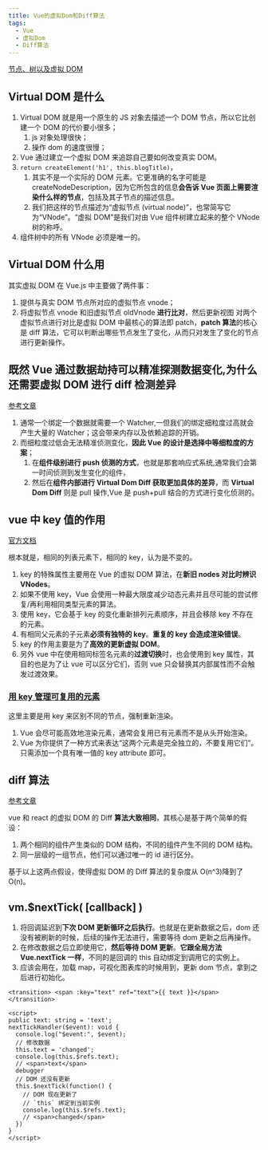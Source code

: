 ```yaml
---
title: Vue的虚拟Dom和Diff算法
tags:
  - Vue
  - 虚拟Dom
  - Diff算法
---
```


[节点、树以及虚拟 DOM](https://cn.vuejs.org/v2/guide/render-function.html#%E8%8A%82%E7%82%B9%E3%80%81%E6%A0%91%E4%BB%A5%E5%8F%8A%E8%99%9A%E6%8B%9F-DOM)

## Virtual DOM 是什么

1. Virtual DOM 就是用一个原生的 JS 对象去描述一个 DOM 节点，所以它比创建一个 DOM 的代价要小很多；
   1. js 对象处理很快；
   2. 操作 dom 的速度很慢；
2. Vue 通过建立一个虚拟 DOM 来追踪自己要如何改变真实 DOM。
3. `return createElement('h1', this.blogTitle)`，
   1. 其实不是一个实际的 DOM 元素。它更准确的名字可能是 createNodeDescription，因为它所包含的信息**会告诉 Vue 页面上需要渲染什么样的节点**，包括及其子节点的描述信息。
   2. 我们把这样的节点描述为“虚拟节点 (virtual node)”，也常简写它为“VNode”。“虚拟 DOM”是我们对由 Vue 组件树建立起来的整个 VNode 树的称呼。
4. 组件树中的所有 VNode 必须是唯一的。

## Virtual DOM 什么用

其实虚拟 DOM 在 Vue.js 中主要做了两件事：

1. 提供与真实 DOM 节点所对应的虚拟节点 vnode；
2. 将虚拟节点 vnode 和旧虚拟节点 oldVnode **进行比对**，然后更新视图
   对两个虚拟节点进行对比是虚拟 DOM 中最核心的算法即 patch，**patch 算法**的核心是 diff 算法，它可以判断出哪些节点发生了变化，从而只对发生了变化的节点进行更新操作。

## 既然 Vue 通过数据劫持可以精准探测数据变化,为什么还需要虚拟 DOM 进行 diff 检测差异

[参考文章](https://blog.csdn.net/qq_34629352/article/details/105016428)

1. 通常一个绑定一个数据就需要一个 Watcher,一但我们的绑定细粒度过高就会产生大量的 Watcher；这会带来内存以及依赖追踪的开销。
2. 而细粒度过低会无法精准侦测变化，**因此 Vue 的设计是选择中等细粒度的方案**；
   1. 在**组件级别进行 push 侦测的方式**，也就是那套响应式系统,通常我们会第一时间侦测到发生变化的组件，
   2. 然后在**组件内部进行 Virtual Dom Diff 获取更加具体的差异**，而 **Virtual Dom Diff** 则是 pull 操作,Vue 是 push+pull 结合的方式进行变化侦测的。

## vue 中 key 值的作用

[官方文档](https://cn.vuejs.org/v2/api/#key)

根本就是，相同的列表元素下，相同的 key，认为是不变的。

1. key 的特殊属性主要用在 Vue 的虚拟 DOM 算法，在**新旧 nodes 对比时辨识 VNodes**。
2. 如果不使用 key，Vue 会使用一种最大限度减少动态元素并且尽可能的尝试修复/再利用相同类型元素的算法。
3. 使用 key，它会基于 key 的变化重新排列元素顺序，并且会移除 key 不存在的元素。
4. 有相同父元素的子元素**必须有独特的 key**。**重复的 key 会造成渲染错误**。
5. key 的作用主要是为了**高效的更新虚拟 DOM**。
6. 另外 vue 中在使用相同标签名元素的**过渡切换**时，也会使用到 key 属性，其目的也是为了让 vue 可以区分它们，否则 vue 只会替换其内部属性而不会触发过渡效果。

### [用 key 管理可复用的元素](https://cn.vuejs.org/v2/guide/conditional.html#%E7%94%A8-key-%E7%AE%A1%E7%90%86%E5%8F%AF%E5%A4%8D%E7%94%A8%E7%9A%84%E5%85%83%E7%B4%A0)

这里主要是用 key 来区别不同的节点，强制重新渲染。

1. Vue 会尽可能高效地渲染元素，通常会复用已有元素而不是从头开始渲染。
2. Vue 为你提供了一种方式来表达“这两个元素是完全独立的，不要复用它们”。只需添加一个具有唯一值的 key attribute 即可。

## diff 算法

[参考文章](https://juejin.im/post/5ad6182df265da23906c8627)

vue 和 react 的虚拟 DOM 的 Diff **算法大致相同**，其核心是基于两个简单的假设：

1. 两个相同的组件产生类似的 DOM 结构，不同的组件产生不同的 DOM 结构。
2. 同一层级的一组节点，他们可以通过唯一的 id 进行区分。

基于以上这两点假设，使得虚拟 DOM 的 Diff 算法的复杂度从 O(n^3)降到了 O(n)。

## vm.\$nextTick( [callback] )

1. 将回调延迟到**下次 DOM 更新循环之后执行**。也就是在更新数据之后，dom 还没有被刷新的时候，后续的操作无法进行，需要等待 dom 更新之后再操作。
2. 在修改数据之后立即使用它，**然后等待 DOM 更新**。**它跟全局方法 Vue.nextTick 一样**，不同的是回调的 this 自动绑定到调用它的实例上。
3. 应该会用在，加载 map，可视化图表库的时候用到，更新 dom 节点，拿到之后进行初始化。

```vue
<transition> <span :key="text" ref="text">{{ text }}</span> </transition>

<script>
public text: string = 'text';
nextTickHandler($event): void {
  console.log("$event:", $event);
  // 修改数据
  this.text = 'changed';
  console.log(this.$refs.text);
  // <span>text</span>
  debugger
  // DOM 还没有更新
  this.$nextTick(function() {
    // DOM 现在更新了
    // `this` 绑定到当前实例
    console.log(this.$refs.text);
    // <span>changed</span>
  })
}
</script>
```
